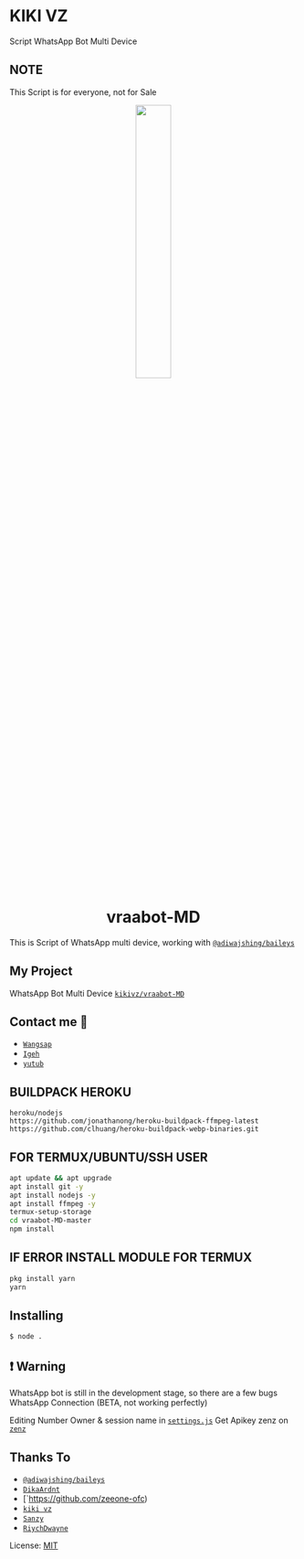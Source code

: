# KIKI VZ

Script WhatsApp Bot Multi Device

## NOTE

This Script is for everyone, not for Sale

<p align="center">
	<img src="https://telegra.ph/file/695d8d1ddb483aaf9a79e.jpg" width="35%" style="margin-left: auto;margin-right: auto;display: block;">
</p>
<h1 align="center">vraabot-MD</h1>

This is Script of WhatsApp multi device, working with [`@adiwajshing/baileys`](https://github.com/adiwajshing/baileys)

## My Project


WhatsApp Bot Multi Device [`kikivz/vraabot-MD`](https://github.com/kikivz/vraabot-MD)

## Contact me 🧸
* [`Wangsap`](https://wa.me/6283808840711)
* [`Igeh`](https://instagram.com/kikollyn)
* [`yutub`](https://youtube.com/channel/UCjjuhOD-Mt2XrKFptMVDysQ)



## BUILDPACK HEROKU
```
heroku/nodejs
https://github.com/jonathanong/heroku-buildpack-ffmpeg-latest
https://github.com/clhuang/heroku-buildpack-webp-binaries.git
```


## FOR TERMUX/UBUNTU/SSH USER

```bash
apt update && apt upgrade
apt install git -y
apt install nodejs -y
apt install ffmpeg -y
termux-setup-storage 
cd vraabot-MD-master
npm install
```

## IF ERROR INSTALL MODULE FOR TERMUX

```bash
pkg install yarn
yarn
```

## Installing
```bash
$ node .
```

## ❗ Warning
WhatsApp bot is still in the development stage, so there are a few bugs
WhatsApp Connection (BETA, not working perfectly)

Editing Number Owner & session name in [`settings.js`](https://github.com/kikiivz/kikibot-Md/blob/master/settings.js)
Get Apikey zenz on [`zenz`](https://zenzapi.xyz/pricing)


## Thanks To
* [`@adiwajshing/baileys`](https://github.com/adiwajshing/baileys)
* [`DikaArdnt`](https://github.com/DikaArdnt)
* [`https://github.com/zeeone-ofc)
* [`kiki vz`](https://github.com/kikiivz)
* [`Sanzy`](https://github.com/sanzykawaiiii)
* [`RiychDwayne`](https://github.com/riychdwayne)

License: [MIT](https://en.wikipedia.org/wiki/MIT_License)



